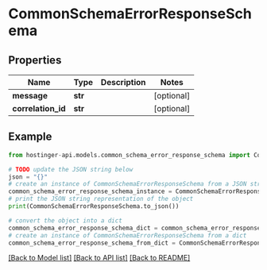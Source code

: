 # CommonSchemaErrorResponseSchema


## Properties

Name | Type | Description | Notes
------------ | ------------- | ------------- | -------------
**message** | **str** |  | [optional] 
**correlation_id** | **str** |  | [optional] 

## Example

```python
from hostinger-api.models.common_schema_error_response_schema import CommonSchemaErrorResponseSchema

# TODO update the JSON string below
json = "{}"
# create an instance of CommonSchemaErrorResponseSchema from a JSON string
common_schema_error_response_schema_instance = CommonSchemaErrorResponseSchema.from_json(json)
# print the JSON string representation of the object
print(CommonSchemaErrorResponseSchema.to_json())

# convert the object into a dict
common_schema_error_response_schema_dict = common_schema_error_response_schema_instance.to_dict()
# create an instance of CommonSchemaErrorResponseSchema from a dict
common_schema_error_response_schema_from_dict = CommonSchemaErrorResponseSchema.from_dict(common_schema_error_response_schema_dict)
```
[[Back to Model list]](../README.md#documentation-for-models) [[Back to API list]](../README.md#documentation-for-api-endpoints) [[Back to README]](../README.md)


